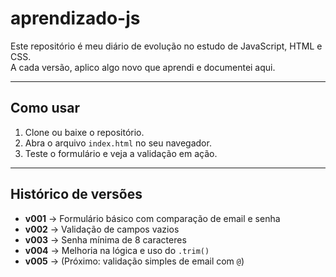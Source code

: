 # aprendizado-js 

Este repositório é meu diário de evolução no estudo de JavaScript, HTML e CSS.  
A cada versão, aplico algo novo que aprendi e documentei aqui.

---

## Como usar
1. Clone ou baixe o repositório.
2. Abra o arquivo `index.html` no seu navegador.
3. Teste o formulário e veja a validação em ação.

---

## Histórico de versões

- **v001** → Formulário básico com comparação de email e senha  
- **v002** → Validação de campos vazios  
- **v003** → Senha mínima de 8 caracteres  
- **v004** → Melhoria na lógica e uso do `.trim()`  
- **v005** → (Próximo: validação simples de email com `@`)
